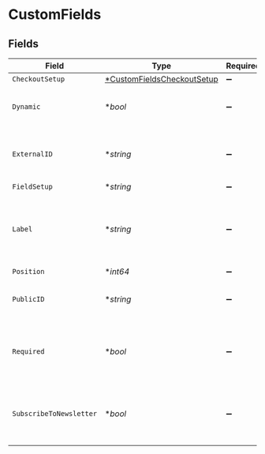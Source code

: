# CustomFields


## Fields

| Field                                                                          | Type                                                                           | Required                                                                       | Description                                                                    | Example                                                                        |
| ------------------------------------------------------------------------------ | ------------------------------------------------------------------------------ | ------------------------------------------------------------------------------ | ------------------------------------------------------------------------------ | ------------------------------------------------------------------------------ |
| `CheckoutSetup`                                                                | [*CustomFieldsCheckoutSetup](../../models/shared/customfieldscheckoutsetup.md) | :heavy_minus_sign:                                                             | N/A                                                                            | string                                                                         |
| `Dynamic`                                                                      | **bool*                                                                        | :heavy_minus_sign:                                                             | Defines whether the field is dynamic.                                          | false                                                                          |
| `ExternalID`                                                                   | **string*                                                                      | :heavy_minus_sign:                                                             | The external ID for the custom field.                                          | 123456                                                                         |
| `FieldSetup`                                                                   | **string*                                                                      | :heavy_minus_sign:                                                             | N/A                                                                            | string                                                                         |
| `Label`                                                                        | **string*                                                                      | :heavy_minus_sign:                                                             | The displayed label for the custom field, seen by the shopper.                 | Special Field                                                                  |
| `Position`                                                                     | **int64*                                                                       | :heavy_minus_sign:                                                             | N/A                                                                            | 1                                                                              |
| `PublicID`                                                                     | **string*                                                                      | :heavy_minus_sign:                                                             | The internal ID for the custom field.                                          | i-123456                                                                       |
| `Required`                                                                     | **bool*                                                                        | :heavy_minus_sign:                                                             | Defines if the field must be completed to check out.                           | true                                                                           |
| `SubscribeToNewsletter`                                                        | **bool*                                                                        | :heavy_minus_sign:                                                             | Defines whether the shopper is opted into a newsletter or not.                 | false                                                                          |